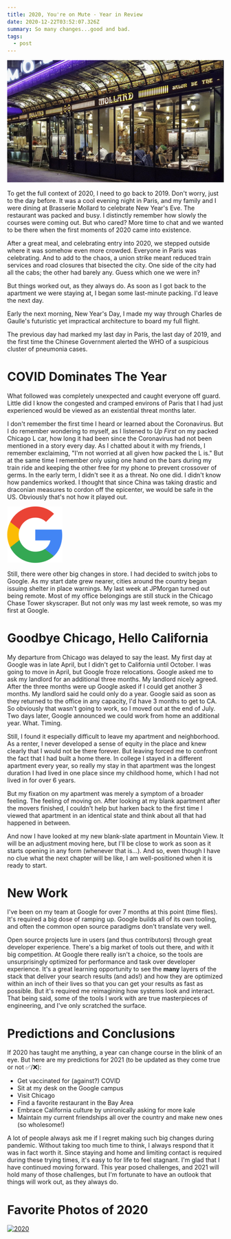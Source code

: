 ```yaml
---
title: 2020, You're on Mute - Year in Review
date: 2020-12-22T03:52:07.326Z
summary: So many changes...good and bad.
tags:
  - post
---
```

![brasserie mollard](/static/img/37633643731_206546d644_b.jpg "Brasserie Mollard")

To get the full context of 2020, I need to go back to 2019. Don't worry, just to the day before. It was a cool evening night in Paris, and my family and I were dining at Brasserie Mollard to celebrate New Year's Eve. The restaurant was packed and busy. I distinctly remember how slowly the courses were coming out. But who cared? More time to chat and we wanted to be there when the first moments of 2020 came into existence. 

After a great meal, and celebrating entry into 2020, we stepped outside where it was somehow even more crowded. Everyone in Paris was celebrating. And to add to the chaos, a union strike meant reduced train services and road closures that bisected the city. One side of the city had all the cabs; the other had barely any. Guess which one we were in?

But things worked out, as they always do. As soon as I got back to the apartment we were staying at, I began some last-minute packing. I'd leave the next day. 

Early the next morning, New Year's Day, I made my way through Charles de Gaulle's futuristic yet impractical architecture to board my full flight. 

The previous day had marked my last day in Paris, the last day of 2019, and the first time the Chinese Government alerted the WHO of a suspicious cluster of pneumonia cases.

# COVID Dominates The Year

What followed was completely unexpected and caught everyone off guard. Little did I know the congested and cramped environs of Paris that I had just experienced would be viewed as an existential threat months later. 

I don't remember the first time I heard or learned about the Coronavirus. But I do remember wondering to myself, as I listened to *Up First* on my packed Chicago L car, how long it had been since the Coronavirus had not been mentioned in a story every day. As I chatted about it with my friends, I remember exclaiming, "I'm not worried at all given how packed the L is." But at the same time I remember only using one hand on the bars during my train ride and keeping the other free for my phone to prevent crossover of germs. In the early term, I didn't see it as a threat. No one did. I didn't know how pandemics worked. I thought that since China was taking drastic and draconian measures to cordon off the epicenter, we would be safe in the US. Obviously that's not how it played out.

![Google](/static/img/webp.net-resizeimage.png "Google")

Still, there were other big changes in store. I had decided to switch jobs to Google. As my start date grew nearer, cities around the country began issuing shelter in place warnings. My last week at JPMorgan turned out being remote. Most of my office belongings are still stuck in the Chicago Chase Tower skyscraper. But not only was my last week remote, so was my first at Google.

# Goodbye Chicago, Hello California

My departure from Chicago was delayed to say the least. My first day at Google was in late April, but I didn't get to California until October. I was going to move in April, but Google froze relocations. Google asked me to ask my landlord for an additional three months. My landlord nicely agreed. After the three months were up Google asked if I could get another 3 months. My landlord said he could only do a year. Google said as soon as they returned to the office in any capacity, I'd have 3 months to get to CA. So obviously that wasn't going to work, so I moved out at the end of July. Two days later, Google announced we could work from home an additional year. What. Timing.

Still, I found it especially difficult to leave my apartment and neighborhood. As a renter, I never developed a sense of equity in the place and knew clearly that I would not be there forever. But leaving forced me to confront the fact that I had built a home there. In college I stayed in a different apartment every year, so really my stay in that apartment was the longest duration I had lived in one place since my childhood home, which I had not lived in for over 6 years. 

But my fixation on my apartment was merely a symptom of a broader feeling. The feeling of moving on. After looking at my blank apartment after the movers finished, I couldn't help but harken back to the first time I viewed that apartment in an identical state and think about all that had happened in between. 

And now I have looked at my new blank-slate apartment in Mountain View. It will be an adjustment moving here, but I'll be close to work as soon as it starts opening in any form (whenever that is...). And so, even though I have no clue what the next chapter will be like, I am well-positioned when it is ready to start. 

# New Work

I've been on my team at Google for over 7 months at this point (time flies). It's required a big dose of ramping up. Google builds all of its own tooling, and often the common open source paradigms don't translate very well. 

Open source projects lure in users (and thus contributors) through great developer experience. There's a big market of tools out there, and with it big competition. At Google there really isn't a choice, so the tools are unsurprisingly optimized for performance and task over developer experience. It's a great learning opportunity to see the **many** layers of the stack that deliver your search results (and ads!) and how they are optimized within an inch of their lives so that you can get your results as fast as possible. But it's required me reimagining how systems look and interact. That being said, some of the tools I work with are true masterpieces of engineering, and I've only scratched the surface. 

# Predictions and Conclusions

If 2020 has taught me anything, a year can change course in the blink of an eye. But here are my predictions for 2021 (to be updated as they come true or not ✅/❌):

* Get vaccinated for (against?) COVID
* Sit at my desk on the Google campus
* Visit Chicago
* Find a favorite restaurant in the Bay Area
* Embrace California culture by unironically asking for more kale
* Maintain my current friendships all over the country and make new ones (so wholesome!) 

A lot of people always ask me if I regret making such big changes during pandemic. Without taking too much time to think, I always respond that it was in fact worth it. Since staying and home and limiting contact is required during these trying times, it's easy to for life to feel stagnant. I'm glad that I have continued moving forward. This year posed challenges, and 2021 will hold many of those challenges, but I'm fortunate to have an outlook that things will work out, as they always do.

# Favorite Photos of 2020

<a data-flickr-embed="true" href="https://www.flickr.com/photos/191468664@N08/albums/72157717285978376" title="2020"><img src="https://live.staticflickr.com/65535/50713245827_487a4def3e.jpg" width="640" height="480" alt="2020"></a><script async src="//embedr.flickr.com/assets/client-code.js" charset="utf-8"></script>